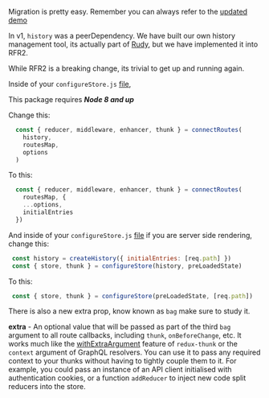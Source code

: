 Migration is pretty easy. Remember you can always refer to the [updated demo](https://github.com/faceyspacey/redux-first-router-demo)

In v1, `history` was a peerDependency. We have built our own history management tool, its actually part of [Rudy](https://github.com/respond-framework/rudy), but we have implemented it into RFR2. 

While RFR2 is a breaking change, its trivial to get up and running again. 

Inside of your `configureStore.js` [file](https://github.com/scriptedalchemy/redux-first-router-demo/blob/6c8238eee713ce0079aeae1ce328d305bddd0ee3/src/configureStore.js#L11),

This package requires ***Node 8 and up***

Change this:
```js
  const { reducer, middleware, enhancer, thunk } = connectRoutes(
    history,
    routesMap,
    options
  )
```
To this:

```js
  const { reducer, middleware, enhancer, thunk } = connectRoutes(
    routesMap, {
    ...options,
    initialEntries
  })
```

And inside of your `configureStore.js` [file](https://github.com/ScriptedAlchemy/redux-first-router-demo/blob/6c8238eee713ce0079aeae1ce328d305bddd0ee3/server/configureStore.js) if you are server side rendering, change this:

 ```js
  const history = createHistory({ initialEntries: [req.path] })
  const { store, thunk } = configureStore(history, preLoadedState)
```

 To this:
 
 ```js
  const { store, thunk } = configureStore(preLoadedState, [req.path])
```

There is also a new extra prop, know known as `bag` make sure to study it. 

**extra** - An optional value that will be passed as part of the third `bag` argument to all route callbacks,
including `thunk`, `onBeforeChange`, etc. It works much like the
[withExtraArgument](https://github.com/reduxjs/redux-thunk#injecting-a-custom-argument)
feature of `redux-thunk` or the `context` argument of GraphQL resolvers.
You can use it to pass any required context to your thunks without having to tightly couple them to it.
For example, you could pass an instance of an API client initialised with authentication cookies,
or a function `addReducer` to inject new code split reducers into the store.
